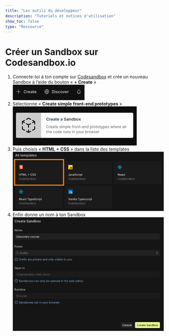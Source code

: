 ```yaml
---
title: "Les outils du développeur"
description: "Tutoriels et notices d'utilisation"
show_toc: false
type: "Ressource"
---
```

# Créer un Sandbox sur Codesandbox.io

1. Connecte-toi à ton compte sur [Codesandbox](https://codesandbox.io/) et crée un nouveau Sandbox à l’aide du bouton «&nbsp;**+&nbsp;Create**&nbsp;»  
![](./images/create-sandbox/1-codesandbox-create.png)
2. Sélectionne « **Create simple front-end prototypes** »  
![](./images/create-sandbox/2-codesandbox-simple.png)
3. Puis choisis  « **HTML + CSS** » dans la liste des templates  
![](./images/create-sandbox/3-codesandbox-html.png)
5. Enfin donne un nom à ton Sandbox  
![](./images/create-sandbox/4-codesandbox-give-a-name.png)